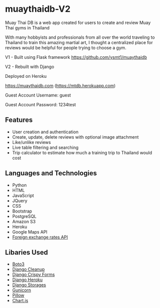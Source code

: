 # muaythaidb-V2

Muay Thai DB is a web app created for users to create and review Muay Thai gyms in Thailand

With many hobbyists and professionals from all over the world traveling to Thailand to train this amazing martial art, I thought a centralized place for reviews would be helpful for people trying to choose a gym.  

V1 - Built using Flask framework https://github.com/ysmt1/muaythaidb

V2 - Rebuilt with Django

Deployed on Heroku

https://muaythaidb.com
(https://mtdb.herokuapp.com)

Guest Account Username: guest

Guest Account Password: 1234test

## Features
* User creation and authentication
* Create, update, delete reviews with optional image attachment
* Like/unlike reviews
* Live table filtering and searching
* Trip calculator to estimate how much a training trip to Thailand would cost

## Languages and Technologies
* Python
* HTML
* JavaScript
* JQuery
* CSS
* Bootstrap
* PostgreSQL
* Amazon S3
* Heroku
* Google Maps API
* [Foreign exchange rates API](https://exchangeratesapi.io/)

## Libaries Used
* [Boto3](https://pypi.org/project/boto3/)
* [Django Cleanup](https://pypi.org/project/django-cleanup/)
* [Django Crispy Forms](https://pypi.org/project/django-crispy-forms/)
* [Django Heroku](https://pypi.org/project/django-heroku/)
* [Django Storages](https://pypi.org/project/django-storages/)
* [Gunicorn](https://pypi.org/project/gunicorn/)
* [Pillow](https://pypi.org/project/Pillow/)
* [Chart.js](https://www.chartjs.org/)